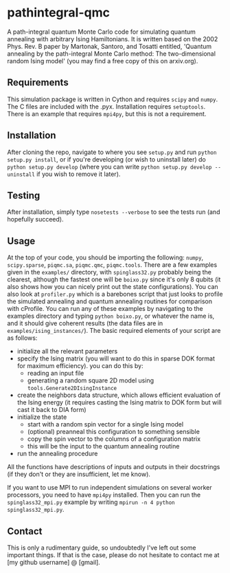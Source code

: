 # pathintegral-qmc
A path-integral quantum Monte Carlo code for simulating quantum annealing with arbitrary Ising Hamiltonians. It is written based on the 2002 Phys. Rev. B paper by Martonak, Santoro, and Tosatti entitled, 'Quantum annealing by the path-integral Monte Carlo method: The two-dimensional random Ising model' (you may find a free copy of this on arxiv.org).

## Requirements
This simulation package is written in Cython and requires ```scipy``` and ```numpy```. The C files are included with the .pyx. Installation requires ```setuptools```. There is an example that requires ```mpi4py```, but this is not a requirement.

## Installation
After cloning the repo, navigate to where you see ```setup.py``` and run ```python setup.py install```, or if you're developing (or wish to uninstall later) do ```python setup.py develop``` (where you can write ```python setup.py develop --uninstall``` if you wish to remove it later).

## Testing
After installation, simply type ```nosetests --verbose``` to see the tests run (and hopefully succeed).

## Usage
At the top of your code, you should be importing the following: ```numpy```, ```scipy.sparse```, ```piqmc.sa```, ```piqmc.qmc```, ```piqmc.tools```. There are a few examples given in the ```examples/``` directory, with ```spinglass32.py``` probably being the clearest, although the fastest one will be ```boixo.py``` since it's only 8 qubits (it also shows how you can nicely print out the state configurations). You can also look at ```profiler.py``` which is a barebones script that just looks to profile the simulated annealing and quantum annealing routines for comparison with cProfile. You can run any of these examples by navigating to the examples directory and typing ```python boixo.py```, or whatever the name is, and it should give coherent results (the data files are in ```examples/ising_instances/```). The basic required elements of your script are as follows:

- initialize all the relevant parameters
- specify the Ising matrix (you will want to do this in sparse DOK format for maximum efficiency). you can do this by:
  - reading an input file
  - generating a random square 2D model using ```tools.Generate2DIsingInstance```
- create the neighbors data structure, which allows efficient evaluation of the Ising energy (it requires casting the Ising matrix to DOK form but will cast it back to DIA form)
- initialize the state
  - start with a random spin vector for a single Ising model
  - (optional) preanneal this configuration to something sensible
  - copy the spin vector to the columns of a configuration matrix
  - this will be the input to the quantum annealing routine
- run the annealing procedure

All the functions have descriptions of inputs and outputs in their docstrings (if they don't or they are insufficient, let me know).

If you want to use MPI to run independent simulations on several worker processors, you need to have ```mpi4py``` installed. Then you can run the ```spinglass32_mpi.py``` example by writing ```mpirun -n 4 python spinglass32_mpi.py```.

## Contact
This is only a rudimentary guide, so undoubtedly I've left out some important things. If that is the case, please do not hesitate to contact me at [my github username] @ [gmail].